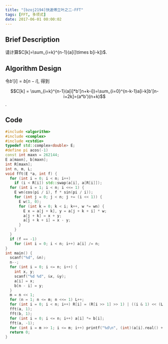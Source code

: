 ```yaml
---
title: "[bzoj2194]快速傅立叶之二-FFT"
tags: [FFT, 多项式]
date: 2017-06-01 00:00:02
---
```


## Brief Description

请计算$C[k]=\sum_{i=k}^{n-1}(a[i]\times b[i-k])$.

<!--more-->

## Algorithm Design

令$b'[i]=b[n-i]$, 得到

$$C[k] = \sum_{i=k}^{n-1}(a[i]*b'[n+k-i])=\sum_{i=0}^{n-k-1}a[i-k]b'[n-i+2k]=(a*b')(n+k)$$.

## Code

```cpp
#include <algorithm>
#include <complex>
#include <cstdio>
typedef std::complex<double> E;
#define pi acos(-1)
const int maxn = 262144;
E a[maxn], b[maxn];
int R[maxn];
int n, m, L;
void fft(E *a, int f) {
  for (int i = 0; i < n; i++)
    if (i < R[i]) std::swap(a[i], a[R[i]]);
  for (int i = 1; i < n; i <<= 1) {
    E wn(cos(pi / i), f * sin(pi / i));
    for (int j = 0; j < n; j += (i << 1)) {
      E w(1, 0);
      for (int k = 0; k < i; k++, w *= wn) {
        E x = a[j + k], y = a[j + k + i] * w;
        a[j + k] = x + y;
        a[j + k + i] = x - y;
      }
    }
  }
  if (f == -1)
    for (int i = 0; i < n; i++) a[i] /= n;
}
int main() {
  scanf("%d", &n);
  n--;
  for (int i = 0; i <= n; i++) {
    int x, y;
    scanf("%d %d", &x, &y);
    a[i] = x;
    b[n - i] = y;
  }
  m = n << 1;
  for (n = 1; n <= m; n <<= 1) L++;
  for (int i = 0; i < n; i++) R[i] = (R[i >> 1] >> 1) | ((i & 1) << (L - 1));
  fft(a, 1);
  fft(b, 1);
  for (int i = 0; i <= n; i++) a[i] *= b[i];
  fft(a, -1);
  for (int i = m >> 1; i <= m; i++) printf("%d\n", (int)(a[i].real() + 0.1));
  return 0;
}

```

